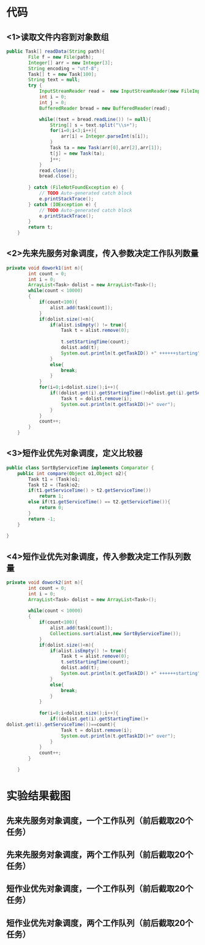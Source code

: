 代码 
=======================
<1>读取文件内容到对象数组
---------------------------------------------
```java
public Task[] readData(String path){
		File f = new File(path);
		Integer[] arr = new Integer[3];
		String encoding = "utf-8";
		Task[] t = new Task[100];
		String text = null;
		try {
			InputStreamReader read =  new InputStreamReader(new FileInputStream(f),encoding);
			int i = 0;
			int j = 0;
			BufferedReader bread = new BufferedReader(read);

			while((text = bread.readLine()) != null){
				String[] s = text.split("\\s+");
				for(i=0;i<3;i++){
					arr[i] = Integer.parseInt(s[i]);
				}	
				Task ta = new Task(arr[0],arr[2],arr[1]);
				t[j] = new Task(ta);
				j++;
			}
			read.close();
			bread.close();
			
		} catch (FileNotFoundException e) {
			// TODO Auto-generated catch block
			e.printStackTrace();
		} catch (IOException e) {
			// TODO Auto-generated catch block
			e.printStackTrace();
		}
		return t;
	}
```
<2>先来先服务对象调度，传入参数决定工作队列数量
---------------------------------------------------------------------
```java
private void dowork1(int n){
		int count = 0;
		int i = 0;
		ArrayList<Task> dolist = new ArrayList<Task>();
		while(count < 10000)
		{
			if(count<100){
				alist.add(task[count]);
			}
 			if(dolist.size()<n){
				if(alist.isEmpty() != true){
					Task t = alist.remove(0);
					
					t.setStartingTime(count);
					dolist.add(t);
					System.out.println(t.getTaskID() +" ++++++starting"+" time is "+ count);
				}
				else{
					break;
				}
			}	
			for(i=0;i<dolist.size();i++){
				if((dolist.get(i).getStartingTime()+dolist.get(i).getServiceTime())==count){
					Task t = dolist.remove(i);
					System.out.println(t.getTaskID()+" over");
				}
			}
			count++;
		}
	}
```
<3>短作业优先对象调度，定义比较器
-----------------------------------------------------------
```java
public class SortByServiceTime implements Comparator {
	public int compare(Object o1,Object o2){
		Task t1 = (Task)o1;
		Task t2 = (Task)o2;
		if(t1.getServiceTime() > t2.getServiceTime())
			return 1;
		else if(t1.getServiceTime() == t2.getServiceTime()){
			return 0;
		}
		return -1;
	}
	
}
```
<4>短作业优先对象调度，传入参数决定工作队列数量
---------------------------------------------------
```java
private void dowork2(int n){
		int count = 0;
		int i = 0;
		ArrayList<Task> dolist = new ArrayList<Task>();
		
		while(count < 10000)
		{
			if(count<100){
				alist.add(task[count]);
				Collections.sort(alist,new SortByServiceTime());
			}
 			if(dolist.size()<n){
 				if(alist.isEmpty() != true){
					Task t = alist.remove(0);		
					t.setStartingTime(count);
					dolist.add(t);
					System.out.println(t.getTaskID() +" ++++++starting"+" time is "+ count+" servicetime is "+t.getServiceTime());
				}
				else{
					break;
				}
			}
			
			for(i=0;i<dolist.size();i++){
				if((dolist.get(i).getStartingTime()+
dolist.get(i).getServiceTime())==count){
					Task t = dolist.remove(i);
					System.out.println(t.getTaskID()+" over");
				}
			}
			count++;
		}

	}
```
实验结果截图
=============================================
先来先服务对象调度，一个工作队列（前后截取20个任务）
------------------------------------------------------

先来先服务对象调度，两个工作队列（前后截取20个任务）
------------------------------------------------------

短作业优先对象调度，一个工作队列（前后截取20个任务）
------------------------------------------------------

短作业优先对象调度，两个工作队列（前后截取20个任务）
------------------------------------------------------
